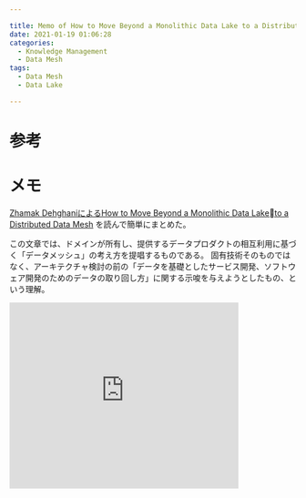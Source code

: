 ```yaml
---

title: Memo of How to Move Beyond a Monolithic Data Lake to a Distributed Data Mesh
date: 2021-01-19 01:06:28
categories:
  - Knowledge Management
  - Data Mesh
tags:
  - Data Mesh
  - Data Lake

---
```


# 参考

[Zhamak DehghaniによるHow to Move Beyond a Monolithic Data Laketo a Distributed Data Mesh]: https://martinfowler.com/articles/data-monolith-to-mesh.html

# メモ

[Zhamak DehghaniによるHow to Move Beyond a Monolithic Data Laketo a Distributed Data Mesh] を読んで簡単にまとめた。

この文章では、ドメインが所有し、提供するデータプロダクトの相互利用に基づく「データメッシュ」の考え方を提唱するものである。
固有技術そのものではなく、アーキテクチャ検討の前の「データを基礎としたサービス開発、ソフトウェア開発のためのデータの取り回し方」に関する示唆を与えようとしたもの、という理解。

<iframe src="https://onedrive.live.com/embed?cid=C6E669622F542498&resid=C6E669622F542498%21102281&authkey=AMeTPUnKXIG6qVA&em=2" width="402" height="327" frameborder="0" scrolling="no"></iframe>


<!-- vim: set et tw=0 ts=2 sw=2: -->
